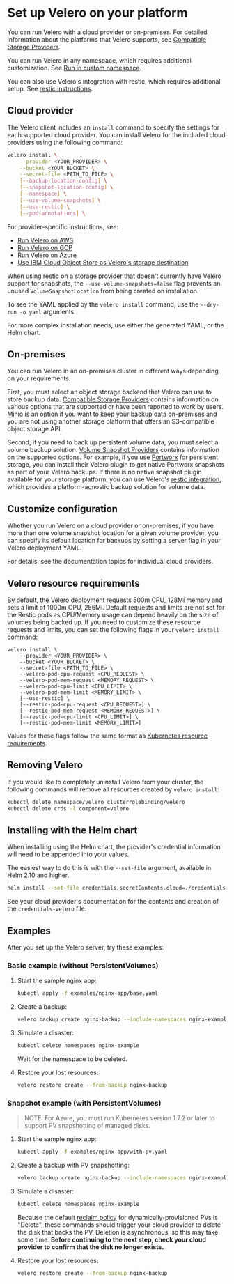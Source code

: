 # Set up Velero on your platform

You can run Velero with a cloud provider or on-premises. For detailed information about the platforms that Velero supports, see [Compatible Storage Providers][99].

You can run Velero in any namespace, which requires additional customization. See [Run in custom namespace][3].

You can also use Velero's integration with restic, which requires additional setup. See [restic instructions][20].

## Cloud provider

The Velero client includes an `install` command to specify the settings for each supported cloud provider. You can install Velero for the included cloud providers using the following command:

```bash
velero install \
    --provider <YOUR_PROVIDER> \
    --bucket <YOUR_BUCKET> \
    --secret-file <PATH_TO_FILE> \
    [--backup-location-config] \
    [--snapshot-location-config] \
    [--namespace] \
    [--use-volume-snapshots] \
    [--use-restic] \
    [--pod-annotations] \
```

For provider-specific instructions, see:

* [Run Velero on AWS][0]
* [Run Velero on GCP][1]
* [Run Velero on Azure][2]
* [Use IBM Cloud Object Store as Velero's storage destination][4]

When using restic on a storage provider that doesn't currently have Velero support for snapshots, the `--use-volume-snapshots=false` flag prevents an unused `VolumeSnapshotLocation` from being created on installation.

To see the YAML applied by the `velero install` command, use the `--dry-run -o yaml` arguments.

For more complex installation needs, use either the generated YAML, or the Helm chart.

## On-premises

You can run Velero in an on-premises cluster in different ways depending on your requirements.

First, you must select an object storage backend that Velero can use to store backup data. [Compatible Storage Providers][99] contains information on various
options that are supported or have been reported to work by users. [Minio][101] is an option if you want to keep your backup data on-premises and you are
not using another storage platform that offers an S3-compatible object storage API.

Second, if you need to back up persistent volume data, you must select a volume backup solution. [Volume Snapshot Providers][100] contains information on
the supported options. For example, if you use [Portworx][102] for persistent storage, you can install their Velero plugin to get native Portworx snapshots as part
of your Velero backups. If there is no native snapshot plugin available for your storage platform, you can use Velero's [restic integration][20], which provides a
platform-agnostic backup solution for volume data.

## Customize configuration

Whether you run Velero on a cloud provider or on-premises, if you have more than one volume snapshot location for a given volume provider, you can specify its default location for backups by setting a server flag in your Velero deployment YAML.

For details, see the documentation topics for individual cloud providers.

## Velero resource requirements

By default, the Velero deployment requests 500m CPU, 128Mi memory and sets a limit of 1000m CPU, 256Mi.
Default requests and limits are not set for the Restic pods as CPU/Memory usage can depend heavily on the size of volumes being backed up. 
If you need to customize these resource requests and limits, you can set the following flags in your `velero install` command:

```
velero install \
    --provider <YOUR_PROVIDER> \
    --bucket <YOUR_BUCKET> \
    --secret-file <PATH_TO_FILE> \
    --velero-pod-cpu-request <CPU_REQUEST> \
    --velero-pod-mem-request <MEMORY_REQUEST> \
    --velero-pod-cpu-limit <CPU_LIMIT> \
    --velero-pod-mem-limit <MEMORY_LIMIT> \
    [--use-restic] \
    [--restic-pod-cpu-request <CPU_REQUEST>] \
    [--restic-pod-mem-request <MEMORY_REQUEST>] \
    [--restic-pod-cpu-limit <CPU_LIMIT>] \
    [--restic-pod-mem-limit <MEMORY_LIMIT>]
```


Values for these flags follow the same format as [Kubernetes resource requirements][103].

## Removing Velero

If you would like to completely uninstall Velero from your cluster, the following commands will remove all resources created by `velero install`:

```bash
kubectl delete namespace/velero clusterrolebinding/velero
kubectl delete crds -l component=velero
```

## Installing with the Helm chart

When installing using the Helm chart, the provider's credential information will need to be appended into your values.

The easiest way to do this is with the `--set-file` argument, available in Helm 2.10 and higher.

```bash
helm install --set-file credentials.secretContents.cloud=./credentials-velero
```

See your cloud provider's documentation for the contents and creation of the `credentials-velero` file.

## Examples

After you set up the Velero server, try these examples:

### Basic example (without PersistentVolumes)

1. Start the sample nginx app:

    ```bash
    kubectl apply -f examples/nginx-app/base.yaml
    ```

1. Create a backup:

    ```bash
    velero backup create nginx-backup --include-namespaces nginx-example
    ```

1. Simulate a disaster:

    ```bash
    kubectl delete namespaces nginx-example
    ```

    Wait for the namespace to be deleted.

1. Restore your lost resources:

    ```bash
    velero restore create --from-backup nginx-backup
    ```

### Snapshot example (with PersistentVolumes)

> NOTE: For Azure, you must run Kubernetes version 1.7.2 or later to support PV snapshotting of managed disks.

1. Start the sample nginx app:

    ```bash
    kubectl apply -f examples/nginx-app/with-pv.yaml
    ```

1. Create a backup with PV snapshotting:

    ```bash
    velero backup create nginx-backup --include-namespaces nginx-example
    ```

1. Simulate a disaster:

    ```bash
    kubectl delete namespaces nginx-example
    ```

    Because the default [reclaim policy][19] for dynamically-provisioned PVs is "Delete", these commands should trigger your cloud provider to delete the disk that backs the PV. Deletion is asynchronous, so this may take some time. **Before continuing to the next step, check your cloud provider to confirm that the disk no longer exists.**

1. Restore your lost resources:

    ```bash
    velero restore create --from-backup nginx-backup
    ```

[0]: aws-config.md
[1]: gcp-config.md
[2]: azure-config.md
[3]: namespace.md
[4]: ibm-config.md
[19]: https://kubernetes.io/docs/concepts/storage/persistent-volumes/#reclaiming
[20]: restic.md
[99]: support-matrix.md
[100]: support-matrix.md#volume-snapshot-providers
[101]: https://www.minio.io
[102]: https://portworx.com
[103]: https://kubernetes.io/docs/concepts/configuration/manage-compute-resources-container/#meaning-of-cpu
